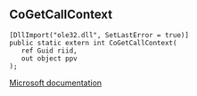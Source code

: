 ## CoGetCallContext

```
[DllImport("ole32.dll", SetLastError = true)]
public static extern int CoGetCallContext(
   ref Guid riid,
   out object ppv
);
```

[Microsoft documentation](https://docs.microsoft.com/en-us/windows/win32/api/combaseapi/nf-combaseapi-cogetcallcontext)

